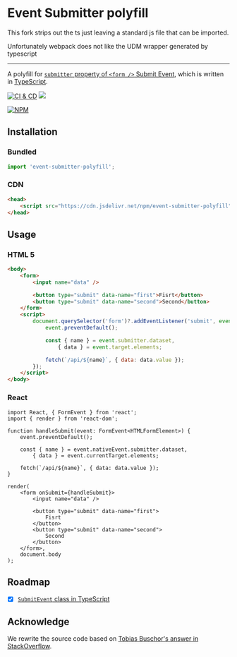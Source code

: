 # Event Submitter polyfill

This fork strips out the ts just leaving a standard js file that can be imported.

Unfortunately webpack does not like the UDM wrapper generated by typescript

----

A polyfill for [`submitter` property of `<form />` Submit Event][1], which is written in [TypeScript][2].

[![CI & CD](https://github.com/idea2app/event-submitter-polyfill/actions/workflows/main.yml/badge.svg)][3]
[![](https://data.jsdelivr.com/v1/package/npm/event-submitter-polyfill/badge?style=rounded)][4]

[![NPM](https://nodei.co/npm/event-submitter-polyfill.png?downloads=true&downloadRank=true&stars=true)][5]

## Installation

### Bundled

```javascript
import 'event-submitter-polyfill';
```

### CDN

```html
<head>
    <script src="https://cdn.jsdelivr.net/npm/event-submitter-polyfill"></script>
</head>
```

## Usage

### HTML 5

```html
<body>
    <form>
        <input name="data" />

        <button type="submit" data-name="first">Fisrt</button>
        <button type="submit" data-name="second">Second</button>
    </form>
    <script>
        document.querySelector('form')?.addEventListener('submit', event => {
            event.preventDefault();

            const { name } = event.submitter.dataset,
                { data } = event.target.elements;

            fetch(`/api/${name}`, { data: data.value });
        });
    </script>
</body>
```

### React

```tsx
import React, { FormEvent } from 'react';
import { render } from 'react-dom';

function handleSubmit(event: FormEvent<HTMLFormElement>) {
    event.preventDefault();

    const { name } = event.nativeEvent.submitter.dataset,
        { data } = event.currentTarget.elements;

    fetch(`/api/${name}`, { data: data.value });
}

render(
    <form onSubmit={handleSubmit}>
        <input name="data" />

        <button type="submit" data-name="first">
            Fisrt
        </button>
        <button type="submit" data-name="second">
            Second
        </button>
    </form>,
    document.body
);
```

## Roadmap

-   [x] [`SubmitEvent` class in TypeScript][6]

## Acknowledge

We rewrite the source code based on [Tobias Buschor's answer in StackOverflow][7].

[1]: https://developer.mozilla.org/en-US/docs/Web/API/SubmitEvent/submitter
[2]: https://www.typescriptlang.org/
[3]: https://github.com/idea2app/event-submitter-polyfill/actions/workflows/main.yml
[4]: https://www.jsdelivr.com/package/npm/event-submitter-polyfill
[5]: https://nodei.co/npm/event-submitter-polyfill/
[6]: https://github.com/microsoft/TypeScript/issues/40811
[7]: https://stackoverflow.com/a/61110260

